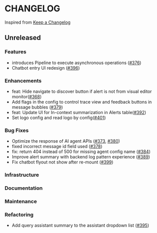 # CHANGELOG

Inspired from [Keep a Changelog](https://keepachangelog.com/en/1.0.0/)

## Unreleased

### Features

- introduces Pipeline to execute asynchronous operations ([#376](https://github.com/opensearch-project/dashboards-assistant/pull/376))
- Chatbot entry UI redesign ([#396](https://github.com/opensearch-project/dashboards-assistant/pull/396))

### Enhancements

- feat: Hide navigate to discover button if alert is not from visual editor monitor([#368](https://github.com/opensearch-project/dashboards-assistant/pull/368))
- Add flags in the config to control trace view and feedback buttons in message bubbles ([#379](https://github.com/opensearch-project/dashboards-assistant/pull/379))
- feat: Update UI for In-context summarization in Alerts table([#392](https://github.com/opensearch-project/dashboards-assistant/pull/392))
- Set logo config and read logo by config([#401](https://github.com/opensearch-project/dashboards-assistant/pull/401))

### Bug Fixes

- Optimize the response of AI agent APIs ([#373](https://github.com/opensearch-project/dashboards-assistant/pull/373), [#380](https://github.com/opensearch-project/dashboards-assistant/pull/380))
- fixed incorrect message id field used ([#378](https://github.com/opensearch-project/dashboards-assistant/pull/378))
- fix: return 404 instead of 500 for missing agent config name ([#384](https://github.com/opensearch-project/dashboards-assistant/pull/384))
- Improve alert summary with backend log pattern experience ([#389](https://github.com/opensearch-project/dashboards-assistant/pull/389))
- Fix chatbot flyout not show after re-mount ([#399](https://github.com/opensearch-project/dashboards-assistant/pull/399))

### Infrastructure

### Documentation

### Maintenance

### Refactoring
- Add query assistant summary to the assistant dropdown list ([#395](https://github.com/opensearch-project/dashboards-assistant/pull/395))
